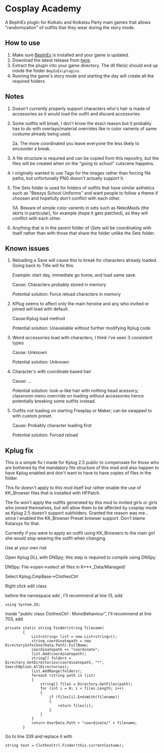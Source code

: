 # Cosplay Academy
A BepInEx plugin for Koikatu and Koikatsu Party main games that allows "randomization" of outfits that they wear during the story mode.

## How to use 
1. Make sure [BepInEx](https://github.com/BepInEx/BepInEx) is installed and your game is updated.
2. Download the latest release from [here](https://github.com/jalil49/Cosplay-Academy).
3. Extract the plugin into your game directory. The dll file(s) should end up inside the folder `BepInEx\plugins`.
4. Running the game's story mode and starting the day will create all the required folders

## Notes

1. Doesn't currently properly support characters who's hair is made of accessories as it would load the outfit and discard accessories.

2. Some outfits will break, I don't know the exact reason but it probably has to do with overlays/material overrides like in color varients of same costume already being used.

	2a. The more coordinated you leave everyone the less likely to encounter a break.
3. A file structure is required and can be copied from this repositry, but the files will be created when on the "going to school" cutscene happens.

4. I originally wanted to use Tags for the images rather than forcing file paths, but unfortunatly PNG doesn't actually support it.

5. The Sets folder is used for folders of outfits that have similar asthetics such as "Beezys School Uniforms" and want people to follow a theme if choosen and hopefully don't conflict with each other.

	5A. Beware of simple color varients in sets such as NekoMaids (the skirts in particular), for example (hope it gets patched), as they will conflict with each other.
	
6. Anything that is in the parent folder of \Sets will be coordinating with itself rather than with those that share the folder unlike the Sets folder.


## Known issues
1. Reloading a Save will cause this to break for characters already loaded. Going back to Title will fix this.
	
	Example: start day, immediate go home, and load same save.

	Cause: Characters probably stored in memory
	
	Potential solution: Force reload characters in memory

2. KPlug seems to affect only the main heroine and any who invited or joined will load with default.
	
	Cause:Kplug load method

	Potential solution: Unavailable without further modifying Kplug code

3. Weird accessories load with characters, I think i've seen 3 consistent types
	
	Cause: Unknown

	Potential solution: Unknown

4. Character's with coordinate based hair

	Cause: ...

	Potential solution: look-a-like hair with nothing head acessory; classroom menu overrride on loading without accessories hence potentially breaking some outfits instead.

5. Outfits not loading on starting Freeplay or Maker; can be swapped to with custom preset.
	
	Cause: Probably character loading first

	Potential solution: Forced reload

## Kplug fix

This is a simple fix I made for Kplug 2.5 public to compensate for those who are bothered by the mandatory file structure of this mod and also happen to have Kplug enabled and don't want to have to have copies of files in the folder.

This fix doesn't apply to this mod itself but rather enable the use of KK_Browser files that is installed with HFPatch.

The fix won't apply the outfits generated by this mod to invited girls or girls who joined themselves, but will allow them to be affected by cosplay mode as Kplug 2.5 doesn't support subfolders. Granted the reason was me... since I enabled the KK_Browser Preset browser support. Don't blame Katarsys for that.

Currently if you were to apply an outfit using KK_Browsers to the main girl she would stop wearing the outfit when changing. 

Use at your own risk

Open Kplug DLL with DNSpy; this step is required to compile using DNSpy

DNSpy: File->open->select all files in K***_Data/Managed/

Select Kplug.CmpBase->ClothesCtrl

Right click edit class

before the namespace add , I'll recommend at line 13, add

	using System.IO;

inside "public class ClothesCtrl : MonoBehaviour", I'll recommend at line 703, add

	private static string Finder(string filename)
			{
				List<string> list = new List<string>();
				string coordinatepath = new DirectoryInfo(UserData.Path).FullName;
				coordinatepath += "coordinate";
				list.Add(coordinatepath);
				string[] folders = Directory.GetDirectories(coordinatepath, "*", SearchOption.AllDirectories);
				list.AddRange(folders);
				foreach (string path in list)
				{
					string[] files = Directory.GetFiles(path);
					for (int i = 0; i < files.Length; i++)
					{
						if (files[i].EndsWith(filename))
						{
							return files[i];
						}
					}
				}
				return UserData.Path + "coordinate/" + filename;
			}

Go to line 339 and replace it with
	
	string text = ClothesCtrl.Finder(this.currentCostume);





